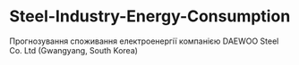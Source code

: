 # Steel-Industry-Energy-Consumption
Прогнозування споживання електроенергії компанією DAEWOO Steel Co. Ltd (Gwangyang, South Korea)
